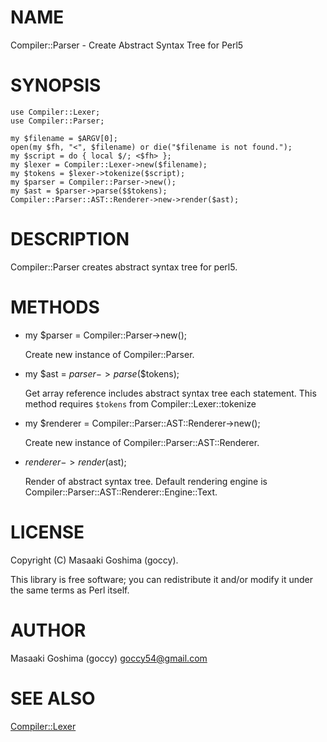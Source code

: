 # NAME

Compiler::Parser - Create Abstract Syntax Tree for Perl5

# SYNOPSIS

    use Compiler::Lexer;
    use Compiler::Parser;

    my $filename = $ARGV[0];
    open(my $fh, "<", $filename) or die("$filename is not found.");
    my $script = do { local $/; <$fh> };
    my $lexer = Compiler::Lexer->new($filename);
    my $tokens = $lexer->tokenize($script);
    my $parser = Compiler::Parser->new();
    my $ast = $parser->parse($$tokens);
    Compiler::Parser::AST::Renderer->new->render($ast);

# DESCRIPTION

Compiler::Parser creates abstract syntax tree for perl5.

# METHODS

- my $parser = Compiler::Parser->new();

    Create new instance of Compiler::Parser.

- my $ast = $parser->parse($$tokens);

    Get array reference includes abstract syntax tree each statement.
    This method requires `$tokens` from Compiler::Lexer::tokenize

- my $renderer = Compiler::Parser::AST::Renderer->new();

    Create new instance of Compiler::Parser::AST::Renderer.

- $renderer->render($ast);

    Render of abstract syntax tree.
    Default rendering engine is Compiler::Parser::AST::Renderer::Engine::Text.

# LICENSE

Copyright (C) Masaaki Goshima (goccy).

This library is free software; you can redistribute it and/or modify
it under the same terms as Perl itself.

# AUTHOR

Masaaki Goshima (goccy) <goccy54@gmail.com>

# SEE ALSO

[Compiler::Lexer](http://search.cpan.org/perldoc?Compiler::Lexer)
